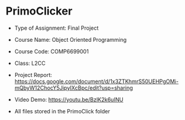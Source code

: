 # PrimoClicker
- Type of Assignment: Final Project
- Course Name: Object Oriented Programming
- Course Code: COMP6699001 
- Class: L2CC

- Project Report: https://docs.google.com/document/d/1x3ZTKhmrS50UEHPgOMi-mQbyW12ChocY5JipyIXcBpc/edit?usp=sharing
- Video Demo: https://youtu.be/BzlK2k6uINU
- All files stored in the PrimoClick folder

